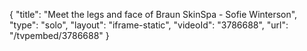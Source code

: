 {
    "title": "Meet the legs and face of Braun SkinSpa - Sofie Winterson",
    "type": "solo",
    "layout": "iframe-static",
    "videoId": "3786688",
    "url": "\/tvpembed\/3786688"
}